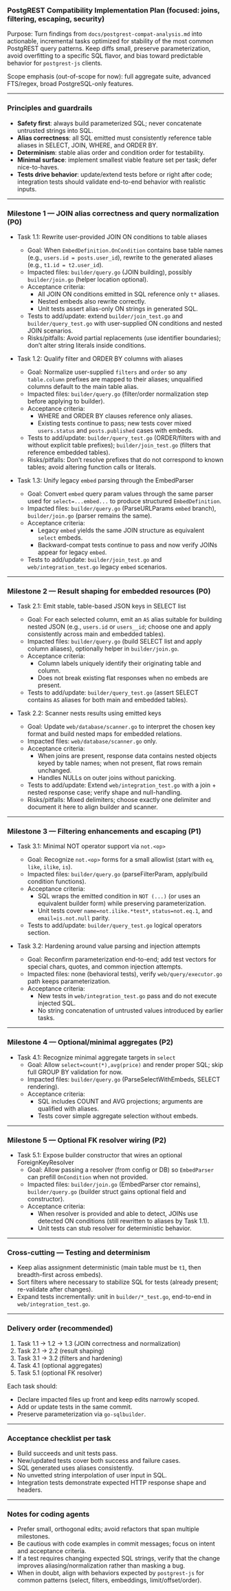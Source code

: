 ### PostgREST Compatibility Implementation Plan (focused: joins, filtering, escaping, security)

Purpose: Turn findings from `docs/postgrest-compat-analysis.md` into actionable, incremental tasks optimized for stability of the most common PostgREST query patterns. Keep diffs small, preserve parameterization, avoid overfitting to a specific SQL flavor, and bias toward predictable behavior for `postgrest-js` clients.

Scope emphasis (out-of-scope for now): full aggregate suite, advanced FTS/regex, broad PostgreSQL-only features.

---

### Principles and guardrails
- **Safety first**: always build parameterized SQL; never concatenate untrusted strings into SQL.
- **Alias correctness**: all SQL emitted must consistently reference table aliases in SELECT, JOIN, WHERE, and ORDER BY.
- **Determinism**: stable alias order and condition order for testability.
- **Minimal surface**: implement smallest viable feature set per task; defer nice-to-haves.
- **Tests drive behavior**: update/extend tests before or right after code; integration tests should validate end-to-end behavior with realistic inputs.

---

### Milestone 1 — JOIN alias correctness and query normalization (P0)

- Task 1.1: Rewrite user-provided JOIN ON conditions to table aliases
  - Goal: When `EmbedDefinition.OnCondition` contains base table names (e.g., `users.id = posts.user_id`), rewrite to the generated aliases (e.g., `t1.id = t2.user_id`).
  - Impacted files: `builder/query.go` (JOIN building), possibly `builder/join.go` (helper location optional).
  - Acceptance criteria:
    - All JOIN ON conditions emitted in SQL reference only `t*` aliases.
    - Nested embeds also rewrite correctly.
    - Unit tests assert alias-only ON strings in generated SQL.
  - Tests to add/update: extend `builder/join_test.go` and `builder/query_test.go` with user-supplied ON conditions and nested JOIN scenarios.
  - Risks/pitfalls: Avoid partial replacements (use identifier boundaries); don’t alter string literals inside conditions.

- Task 1.2: Qualify filter and ORDER BY columns with aliases
  - Goal: Normalize user-supplied `filters` and `order` so any `table.column` prefixes are mapped to their aliases; unqualified columns default to the main table alias.
  - Impacted files: `builder/query.go` (filter/order normalization step before applying to builder).
  - Acceptance criteria:
    - WHERE and ORDER BY clauses reference only aliases.
    - Existing tests continue to pass; new tests cover mixed `users.status` and `posts.published` cases with embeds.
  - Tests to add/update: `builder/query_test.go` (ORDER/filters with and without explicit table prefixes); `builder/join_test.go` (filters that reference embedded tables).
  - Risks/pitfalls: Don’t resolve prefixes that do not correspond to known tables; avoid altering function calls or literals.

- Task 1.3: Unify legacy `embed` parsing through the EmbedParser
  - Goal: Convert `embed` query param values through the same parser used for `select=...embed...` to produce structured `EmbedDefinition`.
  - Impacted files: `builder/query.go` (ParseURLParams `embed` branch), `builder/join.go` (parser remains the same).
  - Acceptance criteria:
    - Legacy `embed` yields the same JOIN structure as equivalent `select` embeds.
    - Backward-compat tests continue to pass and now verify JOINs appear for legacy `embed`.
  - Tests to add/update: `builder/join_test.go` and `web/integration_test.go` legacy `embed` scenarios.

---

### Milestone 2 — Result shaping for embedded resources (P0)

- Task 2.1: Emit stable, table-based JSON keys in SELECT list
  - Goal: For each selected column, emit an `AS` alias suitable for building nested JSON (e.g., `users.id` or `users__id`; choose one and apply consistently across main and embedded tables).
  - Impacted files: `builder/query.go` (build SELECT list and apply column aliases), optionally helper in `builder/join.go`.
  - Acceptance criteria:
    - Column labels uniquely identify their originating table and column.
    - Does not break existing flat responses when no embeds are present.
  - Tests to add/update: `builder/query_test.go` (assert SELECT contains `AS` aliases for both main and embedded tables).

- Task 2.2: Scanner nests results using emitted keys
  - Goal: Update `web/database/scanner.go` to interpret the chosen key format and build nested maps for embedded relations.
  - Impacted files: `web/database/scanner.go` only.
  - Acceptance criteria:
    - When joins are present, response data contains nested objects keyed by table names; when not present, flat rows remain unchanged.
    - Handles NULLs on outer joins without panicking.
  - Tests to add/update: Extend `web/integration_test.go` with a join + nested response case; verify shape and null-handling.
  - Risks/pitfalls: Mixed delimiters; choose exactly one delimiter and document it here to align builder and scanner.

---

### Milestone 3 — Filtering enhancements and escaping (P1)

- Task 3.1: Minimal NOT operator support via `not.<op>`
  - Goal: Recognize `not.<op>` forms for a small allowlist (start with `eq`, `like`, `ilike`, `is`).
  - Impacted files: `builder/query.go` (parseFilterParam, apply/build condition functions).
  - Acceptance criteria:
    - SQL wraps the emitted condition in `NOT (...)` (or uses an equivalent builder form) while preserving parameterization.
    - Unit tests cover `name=not.ilike.*test*`, `status=not.eq.1`, and `email=is.not.null` parity.
  - Tests to add/update: `builder/query_test.go` logical operators section.

- Task 3.2: Hardening around value parsing and injection attempts
  - Goal: Reconfirm parameterization end-to-end; add test vectors for special chars, quotes, and common injection attempts.
  - Impacted files: none (behavioral tests), verify `web/query/executor.go` path keeps parameterization.
  - Acceptance criteria:
    - New tests in `web/integration_test.go` pass and do not execute injected SQL.
    - No string concatenation of untrusted values introduced by earlier tasks.

---

### Milestone 4 — Optional/minimal aggregates (P2)

- Task 4.1: Recognize minimal aggregate targets in `select`
  - Goal: Allow `select=count(*),avg(price)` and render proper SQL; skip full GROUP BY validation for now.
  - Impacted files: `builder/query.go` (ParseSelectWithEmbeds, SELECT rendering).
  - Acceptance criteria:
    - SQL includes COUNT and AVG projections; arguments are qualified with aliases.
    - Tests cover simple aggregate selection without embeds.

---

### Milestone 5 — Optional FK resolver wiring (P2)

- Task 5.1: Expose builder constructor that wires an optional ForeignKeyResolver
  - Goal: Allow passing a resolver (from config or DB) so `EmbedParser` can prefill `OnCondition` when not provided.
  - Impacted files: `builder/join.go` (EmbedParser ctor remains), `builder/query.go` (builder struct gains optional field and constructor).
  - Acceptance criteria:
    - When resolver is provided and able to detect, JOINs use detected ON conditions (still rewritten to aliases by Task 1.1).
    - Unit tests can stub resolver for deterministic behavior.

---

### Cross-cutting — Testing and determinism

- Keep alias assignment deterministic (main table must be `t1`, then breadth-first across embeds).
- Sort filters where necessary to stabilize SQL for tests (already present; re-validate after changes).
- Expand tests incrementally: unit in `builder/*_test.go`, end-to-end in `web/integration_test.go`.

---

### Delivery order (recommended)
1. Task 1.1 → 1.2 → 1.3 (JOIN correctness and normalization)
2. Task 2.1 → 2.2 (result shaping)
3. Task 3.1 → 3.2 (filters and hardening)
4. Task 4.1 (optional aggregates)
5. Task 5.1 (optional FK resolver)

Each task should:
- Declare impacted files up front and keep edits narrowly scoped.
- Add or update tests in the same commit.
- Preserve parameterization via `go-sqlbuilder`.

---

### Acceptance checklist per task
- Build succeeds and unit tests pass.
- New/updated tests cover both success and failure cases.
- SQL generated uses aliases consistently.
- No unvetted string interpolation of user input in SQL.
- Integration tests demonstrate expected HTTP response shape and headers.

---

### Notes for coding agents
- Prefer small, orthogonal edits; avoid refactors that span multiple milestones.
- Be cautious with code examples in commit messages; focus on intent and acceptance criteria.
- If a test requires changing expected SQL strings, verify that the change improves aliasing/normalization rather than masking a bug.
- When in doubt, align with behaviors expected by `postgrest-js` for common patterns (select, filters, embeddings, limit/offset/order).
